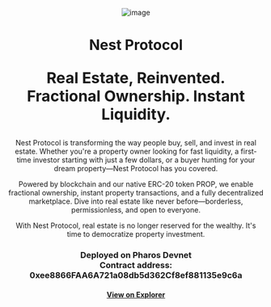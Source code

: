<p align="center">
  <img src="https://github.com/user-attachments/assets/74528b94-7545-4ed5-a32d-1dee35c7a092" alt="image" />
</p>
<div align="center">
  <h1>Nest Protocol</h1>
  <p style="font-size: 30px;"><strong>Real Estate, Reinvented. Fractional Ownership. Instant Liquidity.</strong></p>
</div>

<div align="center">
Nest Protocol is transforming the way people buy, sell, and invest in real estate. Whether you're a property owner looking for fast liquidity, a first-time investor starting with just a few dollars, or a buyer hunting for your dream property—Nest Protocol has you covered.

Powered by blockchain and our native ERC-20 token PROP, we enable fractional ownership, instant property transactions, and a fully decentralized marketplace. Dive into real estate like never before—borderless, permissionless, and open to everyone.

With Nest Protocol, real estate is no longer reserved for the wealthy. It's time to democratize property investment.
</div>

<h3 align="center">
    Deployed on <strong>Pharos Devnet</strong>
  <br />
    Contract address: <strong>0xee8866FAA6A721a08db5d362Cf8ef881135e9c6a</strong>
</h3>
<h4 align="center">
  <a href="https://pharosscan.xyz/address/0xee8866FAA6A721a08db5d362Cf8ef881135e9c6a">View on Explorer</a>
</h4>
